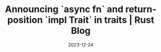 ---
title: "Announcing &#x60;async fn&#x60; and return-position &#x60;impl Trait&#x60; in traits | Rust Blog"
date: 2023-12-24
externalLink: https://blog.rust-lang.org/2023/12/21/async-fn-rpit-in-traits.html
---
